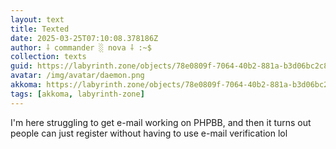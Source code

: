 ```yaml
---
layout: text
title: Texted
date: 2025-03-25T07:10:08.378186Z
author: ⸸ commander ░ nova ⸸ :~$
collection: texts
guid: https://labyrinth.zone/objects/78e0809f-7064-40b2-881a-b3d06bc2c8ea
avatar: /img/avatar/daemon.png
akkoma: https://labyrinth.zone/objects/78e0809f-7064-40b2-881a-b3d06bc2c8ea
tags: [akkoma, labyrinth-zone]
---
```


<p>I'm here struggling to get e-mail working on PHPBB, and then it turns out people can just register without having to use e-mail verification lol</p>